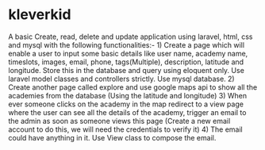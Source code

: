 # kleverkid
A basic Create, read, delete and update application using laravel, html, css and mysql with the following functionalities:-  1) Create a page which will enable a user to input some basic details like user name, academy name, timeslots, images, email, phone, tags(Multiple), description, latitude and longitude. Store this in the database and query using eloquent only. Use laravel model classes and controllers strictly. Use mysql database. 2) Create another page called explore and use google maps api to show all the academies from the database (Using the latitude and longitude) 3) When ever someone clicks on the academy in the map redirect to a view page where the user can see all the details of the academy, trigger an email to the admin as soon as someone views this page (Create a new email account to do this, we will need the credentials to verify it) 4) The email could have anything in it. Use View class to compose the email.

